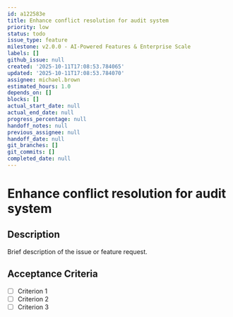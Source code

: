 ```yaml
---
id: a122583e
title: Enhance conflict resolution for audit system
priority: low
status: todo
issue_type: feature
milestone: v2.0.0 - AI-Powered Features & Enterprise Scale
labels: []
github_issue: null
created: '2025-10-11T17:08:53.784065'
updated: '2025-10-11T17:08:53.784070'
assignee: michael.brown
estimated_hours: 1.0
depends_on: []
blocks: []
actual_start_date: null
actual_end_date: null
progress_percentage: null
handoff_notes: null
previous_assignee: null
handoff_date: null
git_branches: []
git_commits: []
completed_date: null
---
```


# Enhance conflict resolution for audit system

## Description

Brief description of the issue or feature request.

## Acceptance Criteria

- [ ] Criterion 1
- [ ] Criterion 2
- [ ] Criterion 3